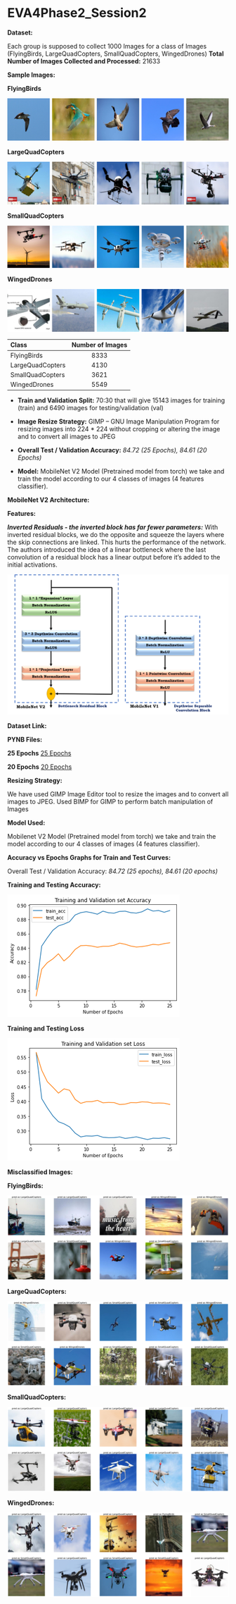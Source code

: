 # EVA4Phase2_Session2

**Dataset:**

Each group is supposed to collect 1000 Images for a class of Images (FlyingBirds, LargeQuadCopters, SmallQuadCopters, WingedDrones)
**Total Number of Images Collected and Processed:** 21633

**Sample Images:**

**FlyingBirds**

![FlyingBirds](https://github.com/srilakshmiv14/EVA4Phase2_Session2/blob/master/Sample%20Images/FlyingBirds.png)

**LargeQuadCopters**

![LargeQuadCopters](https://github.com/srilakshmiv14/EVA4Phase2_Session2/blob/master/Sample%20Images/LargeQuadCopters.png)

**SmallQuadCopters**

![SmallQuadCopters](https://github.com/srilakshmiv14/EVA4Phase2_Session2/blob/master/Sample%20Images/SmallQuadCopters.png)

**WingedDrones**

![WingedDrones](https://github.com/srilakshmiv14/EVA4Phase2_Session2/blob/master/Sample%20Images/WingedDrones.png)


| Class | Number of Images |
| :---------------- | :----------------: |
| FlyingBirds | 8333 |
| LargeQuadCopters | 4130 |
| SmallQuadCopters | 3621 |
| WingedDrones | 5549 |

- **Train and Validation Split:** 
70:30 that will give 15143 images for training (train) and 6490 images for testing/validation (val)

- **Image Resize Strategy:** 
GIMP – GNU Image Manipulation Program for resizing images into 224 * 224 without cropping or altering the image and to convert all images to JPEG

- **Overall Test / Validation Accuracy:** *84.72 (25 Epochs), 84.61 (20 Epochs)*

- **Model:** 
MobileNet V2 Model (Pretrained model from torch) we take and train the model according to our 4 classes of images (4 features classifier).

**MobileNet V2 Architecture:**

**Features:**

***Inverted Residuals - the inverted block has far fewer parameters:***
With inverted residual blocks, we do the opposite and squeeze the layers where the skip connections are linked. This hurts the performance of the network. The authors introduced the idea of a linear bottleneck where the last convolution of a residual block has a linear output before it’s added to the initial activations.

![MobileNet](https://github.com/srilakshmiv14/EVA4Phase2_Session2/blob/master/MobileNet%20Architecture.png)

**Dataset Link:**


**PYNB Files:**

**25 Epochs**
[25 Epochs](https://github.com/srilakshmiv14/EVA4Phase2_Session2/blob/master/Session2_MobileNet_Acc_84_72(25_epochs).ipynb)


**20 Epochs**
[20 Epochs](https://github.com/srilakshmiv14/EVA4Phase2_Session2/blob/master/Session_2_Assignment_Acc_84_61(20_epochs).ipynb)

**Resizing Strategy:**

We have used GIMP Image Editor tool to resize the images and to convert all images to JPEG. Used BIMP for GIMP to perform batch manipulation of Images

**Model Used:**

Mobilenet V2 Model (Pretrained model from torch) we take and train the model according to our 4 classes of images (4 features classifier).

**Accuracy vs Epochs Graphs for Train and Test Curves:**

Overall Test / Validation Accuracy: *84.72 (25 epochs), 84.61 (20 epochs)*

**Training and Testing Accuracy:**

![Training and Testing Accuracy](https://github.com/srilakshmiv14/EVA4Phase2_Session2/blob/master/Train%20and%20Validation%20Accuracy.png)


**Training and Testing Loss**

![Training and Testing Loss](https://github.com/srilakshmiv14/EVA4Phase2_Session2/blob/master/Train%20and%20Validation%20Loss.png)

**Misclassified Images:**

**FlyingBirds:**

![FlyingBirds](https://github.com/srilakshmiv14/EVA4Phase2_Session2/blob/master/Misclassified%20Images%20-%20FlyingBirds.png)

**LargeQuadCopters:**

![LargeQuadCopters](https://github.com/srilakshmiv14/EVA4Phase2_Session2/blob/master/Misclassified%20Images%20-%20LargeQuadCopters.png)

**SmallQuadCopters:**

![SmallQuadCopters](https://github.com/srilakshmiv14/EVA4Phase2_Session2/blob/master/Misclassified%20Images%20-%20SmallQuadCopters.png)

**WingedDrones:**

![WingedDrones](https://github.com/srilakshmiv14/EVA4Phase2_Session2/blob/master/Misclassified%20Images%20-%20WingedDrones.png)
